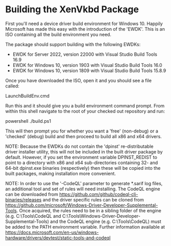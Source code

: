 Building the XenVkbd Package
============================

First you'll need a device driver build environment for Windows 10. Happily
Microsoft has made this easy with the introduction of the 'EWDK'. This is an
ISO containing all the build environment you need.

The package should support building with the following EWDKs:

- EWDK for Server 2022, version 22000 with Visual Studio Build Tools 16.9
- EWDK for Windows 10, version 1903 with Visual Studio Build Tools 16.0
- EWDK for Windows 10, version 1809 with Visual Studio Build Tools 15.8.9

Once you have downloaded the ISO, open it and you should see a file called:

LaunchBuildEnv.cmd

Run this and it should give you a build environment command prompt. From
within this shell navigate to the root of your checked out repository
and run:

powershell ./build.ps1

This will then prompt you for whether you want a 'free' (non-debug) or a
'checked' (debug) build and then proceed to build all x86 and x64 drivers.

NOTE: Because the EWDKs do not contain the 'dpinst' re-distributable driver
installer utility, this will not be included in the built driver package
by default. However, if you set the environment variable DPINST_REDIST to
point to a directory with x86 and x64 sub-directories containing 32- and
64-bit dpinst.exe binaries (respectively) then these will be copied into
the built packages, making installation more convenient.

NOTE: In order to use the '-CodeQL' parameter to generate *.sarif log files,
an additional tool and set of rules will need installing. The CodeQL engine
can be downloaded from https://github.com/github/codeql-cli-binaries/releases
and the driver specific rules can be cloned from
https://github.com/microsoft/Windows-Driver-Developer-Supplemental-Tools.
Once acquired, the rules need to be in a sibling folder of the engine (e.g.
C:\Tools\CodeQL and C:\Tools\Windows-Driver-Developer-Supplemental-Tools) and
the CodeQL engine (e.g. C:\Tools\CodeQL) must be added to the PATH environment
variable. Further information available at
https://docs.microsoft.com/en-us/windows-hardware/drivers/devtest/static-tools-and-codeql
